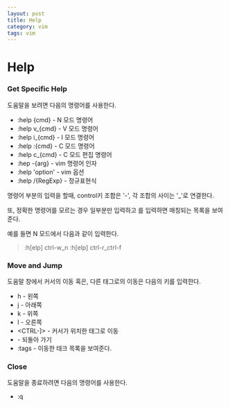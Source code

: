 ```yaml
---
layout: post
title: Help
category: vim
tags: vim
---
```




# Help

### Get Specific Help

도움말을 보려면 다음의 명령어를 사용한다.

- :help {cmd} - N 모드 명령어
- :help v_{cmd} - V 모드 명령어
- :help i_{cmd} - I 모드 명령어
- :help :{cmd} - C 모드 명령어
- :help c_{cmd} - C 모드 편집 명령어
- :hep -{arg} - vim 명령어 인자
- :help 'option' - vim 옵션
- :help /{RegExp} - 정규표현식

명령어 부분의 입력을 할때, control키 조합은 '-', 각 조합의 사이는 '_'로 연결한다.

또, 정확한 명령어를 모르는 경우 일부분만 입력하고 <CTRL-d>를 입력하면 매칭되는 목록을 보여준다.

예를 들면 N 모드에서 다음과 같이 입력한다.

> :h[elp] ctrl-w_n
> :h[elp] ctrl-r_ctrl-f




### Move and Jump

도움말 창에서 커서의 이동 혹은, 다른 태그로의 이동은 다음의 키를 입력한다.

- h - 왼쪽
- j - 아래쪽
- k - 위쪽
- l - 오른쪽
- <CTRL-]> - 커서가 위치한 태그로 이동
- <CTRL-t> - 되돌아 가기
- :tags - 이동한 태크 목록을 보여준다.




### Close

도움말을 종료하려면 다음의 명령어를 사용한다.

- :q<CR>

